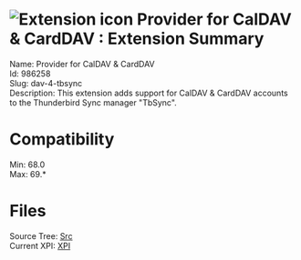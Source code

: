 # ![Extension icon](https://addons.thunderbird.net/user-media/addon_icons/986/986258-64.png?modified=ec225e68) Provider for CalDAV & CardDAV : Extension Summary

Name: Provider for CalDAV & CardDAV  
Id: 986258  
Slug: dav-4-tbsync  
Description: This extension adds support for CalDAV &amp; CardDAV accounts to the Thunderbird Sync manager "TbSync".
  

# Compatibility
Min: 68.0  
Max: 69.*  

# Files

Source Tree: [Src](C:/Dev/Thunderbird/ThunderKdB/xall/x68/986258-dav-4-tbsync/src)  
Current XPI: [XPI](C:/Dev/Thunderbird/ThunderKdB/xall/x68/986258-dav-4-tbsync/xpi)  



